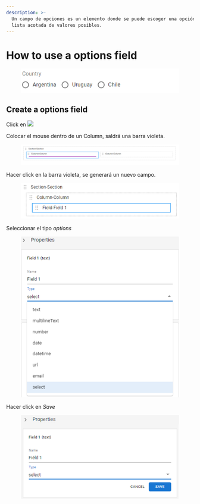 ```yaml
---
description: >-
  Un campo de opciones es un elemento donde se puede escoger una opción de una
  lista acotada de valores posibles.
---
```


# How to use a options field

<figure><img src="../../.gitbook/assets/VisualEditor_Field_Options.png" alt=""><figcaption></figcaption></figure>

## Create a options field

Click en ![](../../.gitbook/assets/VisualEditor\_Action\_InsertField.png)

Colocar el mouse dentro de un Column, saldrá una barra violeta.

<figure><img src="../../.gitbook/assets/VisualEditor_Field_InsertBar.png" alt=""><figcaption></figcaption></figure>

Hacer click en la barra violeta, se generará un nuevo campo.

<figure><img src="../../.gitbook/assets/VisualEditor_Field.png" alt=""><figcaption></figcaption></figure>

Seleccionar el tipo _options_

<figure><img src="../../.gitbook/assets/VisualEditor_Types_Option.png" alt=""><figcaption></figcaption></figure>

Hacer click en _Save_

<figure><img src="../../.gitbook/assets/image (2).png" alt=""><figcaption></figcaption></figure>
